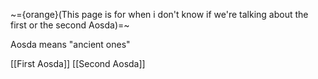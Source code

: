 ~={orange}(This page is for when i don't know if we're talking about the first or the second Aosda)=~

Aosda means "ancient ones"

[[First Aosda]]
[[Second Aosda]]
